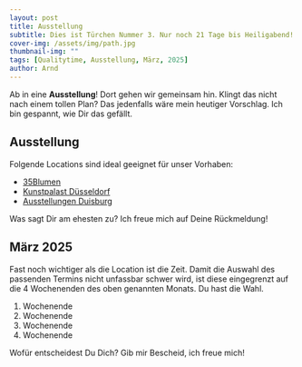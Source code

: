 ```yaml
---
layout: post
title: Ausstellung
subtitle: Dies ist Türchen Nummer 3. Nur noch 21 Tage bis Heiligabend!
cover-img: /assets/img/path.jpg
thumbnail-img: ""
tags: [Qualitytime, Ausstellung, März, 2025]
author: Arnd
---
```


Ab in eine **Ausstellung**! Dort gehen wir gemeinsam hin. Klingt das nicht nach einem tollen Plan? Das jedenfalls wäre mein heutiger Vorschlag. Ich bin gespannt, wie Dir das gefällt.  

## Ausstellung

Folgende Locations sind ideal geeignet für unser Vorhaben: 
* [35Blumen](https://35blumen.org/)
* [Kunstpalast Düsseldorf](https://www.kunstpalast.de/de/programm/ausstellungen/)
* [Ausstellungen Duisburg](https://rausgegangen.de/duisburg/kategorie/ausstellung/)

Was sagt Dir am ehesten zu? Ich freue mich auf Deine Rückmeldung!

## März 2025

Fast noch wichtiger als die Location ist die Zeit. Damit die Auswahl des passenden Termins nicht unfassbar schwer wird, ist diese eingegrenzt auf die 4 Wochenenden des oben genannten Monats. Du hast die Wahl.

1. Wochenende 
2. Wochenende
3. Wochenende
4. Wochenende

Wofür entscheidest Du Dich? Gib mir Bescheid, ich freue mich!